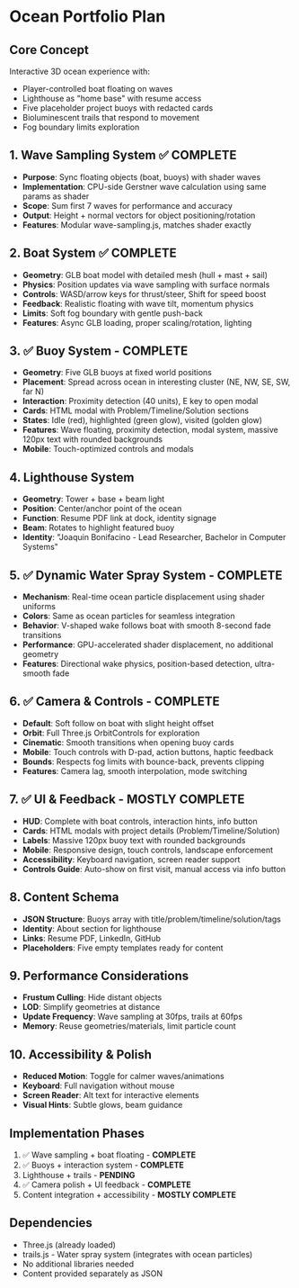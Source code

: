 # Ocean Portfolio Plan

## Core Concept
Interactive 3D ocean experience with:
- Player-controlled boat floating on waves
- Lighthouse as "home base" with resume access
- Five placeholder project buoys with redacted cards
- Bioluminescent trails that respond to movement
- Fog boundary limits exploration

## 1. Wave Sampling System ✅ COMPLETE
- **Purpose**: Sync floating objects (boat, buoys) with shader waves
- **Implementation**: CPU-side Gerstner wave calculation using same params as shader
- **Scope**: Sum first 7 waves for performance and accuracy
- **Output**: Height + normal vectors for object positioning/rotation
- **Features**: Modular wave-sampling.js, matches shader exactly

## 2. Boat System ✅ COMPLETE
- **Geometry**: GLB boat model with detailed mesh (hull + mast + sail)
- **Physics**: Position updates via wave sampling with surface normals
- **Controls**: WASD/arrow keys for thrust/steer, Shift for speed boost
- **Feedback**: Realistic floating with wave tilt, momentum physics
- **Limits**: Soft fog boundary with gentle push-back
- **Features**: Async GLB loading, proper scaling/rotation, lighting

## 3. ✅ Buoy System - **COMPLETE**
- **Geometry**: Five GLB buoys at fixed world positions
- **Placement**: Spread across ocean in interesting cluster (NE, NW, SE, SW, far N)
- **Interaction**: Proximity detection (40 units), E key to open modal
- **Cards**: HTML modal with Problem/Timeline/Solution sections
- **States**: Idle (red), highlighted (green glow), visited (golden glow)
- **Features**: Wave floating, proximity detection, modal system, massive 120px text with rounded backgrounds
- **Mobile**: Touch-optimized controls and modals

## 4. Lighthouse System
- **Geometry**: Tower + base + beam light
- **Position**: Center/anchor point of the ocean
- **Function**: Resume PDF link at dock, identity signage
- **Beam**: Rotates to highlight featured buoy
- **Identity**: "Joaquin Bonifacino - Lead Researcher, Bachelor in Computer Systems"

## 5. ✅ Dynamic Water Spray System - **COMPLETE**
- **Mechanism**: Real-time ocean particle displacement using shader uniforms
- **Colors**: Same as ocean particles for seamless integration
- **Behavior**: V-shaped wake follows boat with smooth 8-second fade transitions
- **Performance**: GPU-accelerated shader displacement, no additional geometry
- **Features**: Directional wake physics, position-based detection, ultra-smooth fade

## 6. ✅ Camera & Controls - **COMPLETE**
- **Default**: Soft follow on boat with slight height offset
- **Orbit**: Full Three.js OrbitControls for exploration
- **Cinematic**: Smooth transitions when opening buoy cards
- **Mobile**: Touch controls with D-pad, action buttons, haptic feedback
- **Bounds**: Respects fog limits with bounce-back, prevents clipping
- **Features**: Camera lag, smooth interpolation, mode switching

## 7. ✅ UI & Feedback - **MOSTLY COMPLETE**
- **HUD**: Complete with boat controls, interaction hints, info button
- **Cards**: HTML modals with project details (Problem/Timeline/Solution)
- **Labels**: Massive 120px buoy text with rounded backgrounds
- **Mobile**: Responsive design, touch controls, landscape enforcement
- **Accessibility**: Keyboard navigation, screen reader support
- **Controls Guide**: Auto-show on first visit, manual access via info button

## 8. Content Schema
- **JSON Structure**: Buoys array with title/problem/timeline/solution/tags
- **Identity**: About section for lighthouse
- **Links**: Resume PDF, LinkedIn, GitHub
- **Placeholders**: Five empty templates ready for content

## 9. Performance Considerations
- **Frustum Culling**: Hide distant objects
- **LOD**: Simplify geometries at distance
- **Update Frequency**: Wave sampling at 30fps, trails at 60fps
- **Memory**: Reuse geometries/materials, limit particle count

## 10. Accessibility & Polish
- **Reduced Motion**: Toggle for calmer waves/animations
- **Keyboard**: Full navigation without mouse
- **Screen Reader**: Alt text for interactive elements
- **Visual Hints**: Subtle glows, beam guidance

## Implementation Phases
1. ✅ Wave sampling + boat floating - **COMPLETE**
2. ✅ Buoys + interaction system - **COMPLETE**
3. Lighthouse + trails - **PENDING**
4. ✅ Camera polish + UI feedback - **COMPLETE**
5. Content integration + accessibility - **MOSTLY COMPLETE**

## Dependencies
- Three.js (already loaded)
- trails.js - Water spray system (integrates with ocean particles)
- No additional libraries needed
- Content provided separately as JSON
